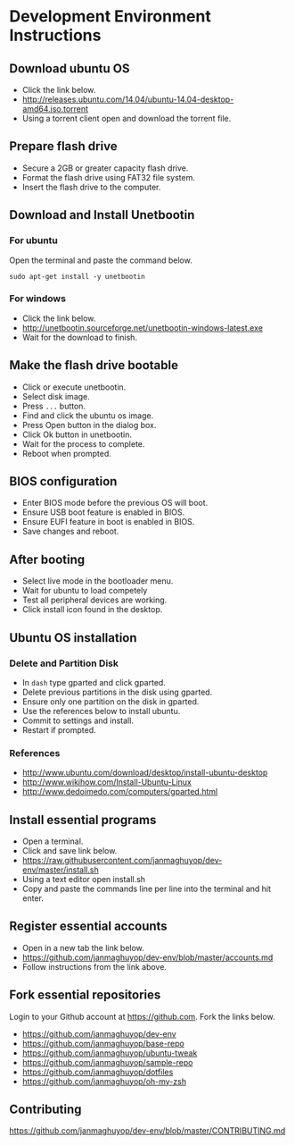 # Development Environment Instructions



## Download ubuntu OS
- Click the link below.
- http://releases.ubuntu.com/14.04/ubuntu-14.04-desktop-amd64.iso.torrent
- Using a torrent client open and download the torrent file.



## Prepare flash drive
- Secure a 2GB or greater capacity flash drive.
- Format the flash drive using FAT32 file system.
- Insert the flash drive to the computer.



## Download and Install Unetbootin
### For ubuntu

Open the terminal and paste the command below.

```
sudo apt-get install -y unetbootin
```

### For windows
- Click the link below.
- http://unetbootin.sourceforge.net/unetbootin-windows-latest.exe
- Wait for the download to finish.



## Make the flash drive bootable
- Click or execute unetbootin.
- Select disk image.
- Press `...` button.
- Find and click the ubuntu os image.
- Press Open button in the dialog box.
- Click Ok button in unetbootin.
- Wait for the process to complete.
- Reboot when prompted.



## BIOS configuration
- Enter BIOS mode before the previous OS will boot.
- Ensure USB boot feature is enabled in BIOS.
- Ensure EUFI feature in boot is enabled in BIOS.
- Save changes and reboot.



## After booting
- Select live mode in the bootloader menu.
- Wait for ubuntu to load competely
- Test all peripheral devices are working.
- Click install icon found in the desktop.



## Ubuntu OS installation
### Delete and Partition Disk
- In `dash` type gparted and click gparted.
- Delete previous partitions in the disk using gparted.
- Ensure only one partition on the disk in gparted.
- Use the references below to install ubuntu.
- Commit to settings and install.
- Restart if prompted.

### References
- http://www.ubuntu.com/download/desktop/install-ubuntu-desktop
- http://www.wikihow.com/Install-Ubuntu-Linux
- http://www.dedoimedo.com/computers/gparted.html



## Install essential programs
- Open a terminal.
- Click and save link below.
- https://raw.githubusercontent.com/janmaghuyop/dev-env/master/install.sh
- Using a text editor open install.sh
- Copy and paste the commands line per line into the terminal and hit enter.



## Register essential accounts
- Open in a new tab the link below.
- https://github.com/janmaghuyop/dev-env/blob/master/accounts.md
- Follow instructions from the link above.



## Fork essential repositories
Login to your Github account at https://github.com. Fork the links below.
- https://github.com/janmaghuyop/dev-env
- https://github.com/janmaghuyop/base-repo
- https://github.com/janmaghuyop/ubuntu-tweak
- https://github.com/janmaghuyop/sample-repo
- https://github.com/janmaghuyop/dotfiles
- https://github.com/janmaghuyop/oh-my-zsh



## Contributing
https://github.com/janmaghuyop/dev-env/blob/master/CONTRIBUTING.md
